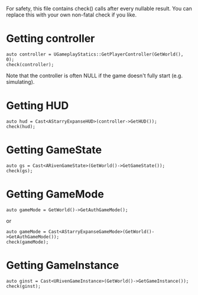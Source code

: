 For safety, this file contains check() calls after every nullable result. You can replace this
with your own non-fatal check if you like.

# Getting controller

```
auto controller = UGameplayStatics::GetPlayerController(GetWorld(), 0);
check(controller);
```

Note that the controller is often NULL if the game doesn't fully start (e.g. simulating).

# Getting HUD

```
auto hud = Cast<AStarryExpanseHUD>(controller->GetHUD());
check(hud);
```

# Getting GameState

```
auto gs = Cast<ARivenGameState>(GetWorld()->GetGameState());
check(gs);
```

# Getting GameMode

```
auto gameMode = GetWorld()->GetAuthGameMode();
```

or


```
auto gameMode = Cast<AStarryExpanseGameMode>(GetWorld()->GetAuthGameMode());
check(gameMode);
```

# Getting GameInstance

```
auto ginst = Cast<URivenGameInstance>(GetWorld()->GetGameInstance());
check(ginst);
```
